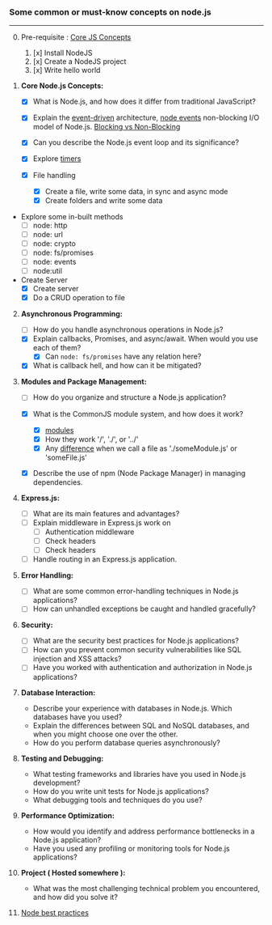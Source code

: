 ### Some common or must-know concepts on node.js

---

0. Pre-requisite : [Core JS Concepts](https://nodejs.dev/en/learn/how-much-javascript-do-you-need-to-know-to-use-nodejs/)

   1. [x] Install NodeJS
   2. [x] Create a NodeJS project
   3. [x] Write hello world

1. **Core Node.js Concepts:**

   - [x] What is Node.js, and how does it differ from traditional JavaScript?
   - [x] Explain the [event-driven](https://youtu.be/rJHTK2TfZ1I?si=IklachFiNA-zsyd8) architecture, [node events](https://nodejs.org/dist/latest-v20.x/docs/api/events.html) non-blocking I/O model of Node.js. [Blocking vs Non-Blocking](https://nodejs.org/en/docs/guides/blocking-vs-non-blocking)
   - [x] Can you describe the Node.js event loop and its significance?
   - [x] Explore [timers](https://nodejs.org/api/timers.html)

   - [x] File handling
     - [x] Create a file, write some data, in sync and async mode
     - [x] Create folders and write some data

- Explore some in-built methods
  - [ ] node: http
  - [ ] node: url
  - [ ] node: crypto
  - [ ] node: fs/promises
  - [ ] node: events
  - [ ] node:util
- Create Server
  - [x] Create server
  - [x] Do a CRUD operation to file

2. **Asynchronous Programming:**

   - [ ] How do you handle asynchronous operations in Node.js?
   - [x] Explain callbacks, Promises, and async/await. When would you use each of them?
     - [x] Can `node: fs/promises` have any relation here?
   - [x] What is callback hell, and how can it be mitigated?

3. **Modules and Package Management:**

   - [ ] How do you organize and structure a Node.js application?
   - [x] What is the CommonJS module system, and how does it work?

     - [x] [modules](https://nodejs.dev/en/api/v18/modules/)
     - [x] How they work '/', './', or '../'
     - [x] Any [difference](https://nodejs.dev/en/api/v18/modules/#file-modules) when we call a file as './someModule.js' or 'someFile.js'

   - [x] Describe the use of npm (Node Package Manager) in managing dependencies.

4. **Express.js:**

   - [ ] What are its main features and advantages?
   - [ ] Explain middleware in Express.js work on
     - [ ] Authentication middleware
     - [ ] Check headers
     - [ ] Check headers
   - [ ] Handle routing in an Express.js application.

5. **Error Handling:**

   - [ ] What are some common error-handling techniques in Node.js applications?
   - [ ] How can unhandled exceptions be caught and handled gracefully?

6. **Security:**

   - [ ] What are the security best practices for Node.js applications?
   - [ ] How can you prevent common security vulnerabilities like SQL injection and XSS attacks?
   - [ ] Have you worked with authentication and authorization in Node.js applications?

7. **Database Interaction:**

   - Describe your experience with databases in Node.js. Which databases have you used?
   - Explain the differences between SQL and NoSQL databases, and when you might choose one over the other.
   - How do you perform database queries asynchronously?

8. **Testing and Debugging:**

   - What testing frameworks and libraries have you used in Node.js development?
   - How do you write unit tests for Node.js applications?
   - What debugging tools and techniques do you use?

9. **Performance Optimization:**

   - How would you identify and address performance bottlenecks in a Node.js application?
   - Have you used any profiling or monitoring tools for Node.js applications?

10. **Project ( Hosted somewhere ):**

    - What was the most challenging technical problem you encountered, and how did you solve it?

11. [Node best practices](https://github.com/goldbergyoni/nodebestpractices)
